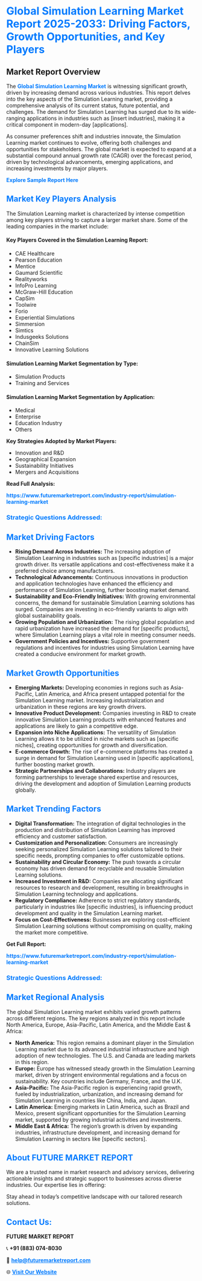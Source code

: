 <h1 style="color: #007BFF;">Global Simulation Learning Market Report 2025-2033: Driving Factors, Growth Opportunities, and Key Players</h1>

<section id="overview">
<h2>Market Report Overview</h2>
<p>The <a href="https://www.futuremarketreport.com/industry-report/simulation-learning-market" style="color: #007BFF; text-decoration: none;"><strong>Global Simulation Learning Market</strong></a> is witnessing significant growth, driven by increasing demand across various industries. This report delves into the key aspects of the Simulation Learning market, providing a comprehensive analysis of its current status, future potential, and challenges. The demand for Simulation Learning has surged due to its wide-ranging applications in industries such as [insert industries], making it a critical component in modern-day [applications].</p>
<p>As consumer preferences shift and industries innovate, the Simulation Learning market continues to evolve, offering both challenges and opportunities for stakeholders. The global market is expected to expand at a substantial compound annual growth rate (CAGR) over the forecast period, driven by technological advancements, emerging applications, and increasing investments by major players.</p>
</section>

<section id="overview">
<p><a href="https://www.futuremarketreport.com/request-sample/reportId=26835" style="color: #007BFF; text-decoration: none;"><strong>Explore Sample Report Here</strong></a></p>
</section>

<section id="key-players">
<h2 style="color: #007BFF;">Market Key Players Analysis</h2>
<p>The Simulation Learning market is characterized by intense competition among key players striving to capture a larger market share. Some of the leading companies in the market include:</p>
<h4>Key Players Covered in the Simulation Learning Report:</h4>
<ul><li>CAE Healthcare</li><li>Pearson Education</li><li>Mentice</li><li>Gaumard Scientific</li><li>Realityworks</li><li>InfoPro Learning</li><li>McGraw-Hill Education</li><li>CapSim</li><li>Toolwire</li><li>Forio</li><li>Experiential Simulations</li><li>Simmersion</li><li>Simtics</li><li>Indusgeeks Solutions</li><li>ChainSim</li><li>Innovative Learning Solutions</li></ul>
<h4>Simulation Learning Market Segmentation by Type:</h4>
<ul><li>Simulation Products</li><li>Training and Services</li></ul>

<h4>Simulation Learning Market Segmentation by Application:</h4>
<ul><li>Medical</li><li>Enterprise</li><li>Education Industry</li><li>Others</li></ul>
<p><strong>Key Strategies Adopted by Market Players:</strong></p>
<ul>
<li>Innovation and R&D</li>
<li>Geographical Expansion</li>
<li>Sustainability Initiatives</li>
<li>Mergers and Acquisitions</li>
</ul>
</section>

<section>
<p><strong>Read Full Analysis: </strong></p><a href="https://www.futuremarketreport.com/industry-report/simulation-learning-market" style="color: #007BFF; text-decoration: none;"><strong>https://www.futuremarketreport.com/industry-report/simulation-learning-market</strong></a>
<h3 style="color: #007BFF;">Strategic Questions Addressed:</h3>
</section>

<section id="driving-factors">
<h2 style="color: #007BFF;">Market Driving Factors</h2>
<ul>
<li><strong>Rising Demand Across Industries:</strong> The increasing adoption of Simulation Learning in industries such as [specific industries] is a major growth driver. Its versatile applications and cost-effectiveness make it a preferred choice among manufacturers.</li>
<li><strong>Technological Advancements:</strong> Continuous innovations in production and application technologies have enhanced the efficiency and performance of Simulation Learning, further boosting market demand.</li>
<li><strong>Sustainability and Eco-Friendly Initiatives:</strong> With growing environmental concerns, the demand for sustainable Simulation Learning solutions has surged. Companies are investing in eco-friendly variants to align with global sustainability goals.</li>
<li><strong>Growing Population and Urbanization:</strong> The rising global population and rapid urbanization have increased the demand for [specific products], where Simulation Learning plays a vital role in meeting consumer needs.</li>
<li><strong>Government Policies and Incentives:</strong> Supportive government regulations and incentives for industries using Simulation Learning have created a conducive environment for market growth.</li>
</ul>
</section>

<section id="growth-opportunities">
<h2 style="color: #007BFF;">Market Growth Opportunities</h2>
<ul>
<li><strong>Emerging Markets:</strong> Developing economies in regions such as Asia-Pacific, Latin America, and Africa present untapped potential for the Simulation Learning market. Increasing industrialization and urbanization in these regions are key growth drivers.</li>
<li><strong>Innovative Product Development:</strong> Companies investing in R&D to create innovative Simulation Learning products with enhanced features and applications are likely to gain a competitive edge.</li>
<li><strong>Expansion into Niche Applications:</strong> The versatility of Simulation Learning allows it to be utilized in niche markets such as [specific niches], creating opportunities for growth and diversification.</li>
<li><strong>E-commerce Growth:</strong> The rise of e-commerce platforms has created a surge in demand for Simulation Learning used in [specific applications], further boosting market growth.</li>
<li><strong>Strategic Partnerships and Collaborations:</strong> Industry players are forming partnerships to leverage shared expertise and resources, driving the development and adoption of Simulation Learning products globally.</li>
</ul>
</section>

<section id="trending-factors">
<h2 style="color: #007BFF;">Market Trending Factors</h2>
<ul>
<li><strong>Digital Transformation:</strong> The integration of digital technologies in the production and distribution of Simulation Learning has improved efficiency and customer satisfaction.</li>
<li><strong>Customization and Personalization:</strong> Consumers are increasingly seeking personalized Simulation Learning solutions tailored to their specific needs, prompting companies to offer customizable options.</li>
<li><strong>Sustainability and Circular Economy:</strong> The push towards a circular economy has driven demand for recyclable and reusable Simulation Learning solutions.</li>
<li><strong>Increased Investment in R&D:</strong> Companies are allocating significant resources to research and development, resulting in breakthroughs in Simulation Learning technology and applications.</li>
<li><strong>Regulatory Compliance:</strong> Adherence to strict regulatory standards, particularly in industries like [specific industries], is influencing product development and quality in the Simulation Learning market.</li>
<li><strong>Focus on Cost-Effectiveness:</strong> Businesses are exploring cost-efficient Simulation Learning solutions without compromising on quality, making the market more competitive.</li>
</ul>
</section>

<section>
<p><strong>Get Full Report: </strong></p><a href="https://www.futuremarketreport.com/industry-report/simulation-learning-market" style="color: #007BFF; text-decoration: none;"><strong>https://www.futuremarketreport.com/industry-report/simulation-learning-market</strong></a>
<h3 style="color: #007BFF;">Strategic Questions Addressed:</h3>
</section>


<section id="regional-analysis">
<h2 style="color: #007BFF;">Market Regional Analysis</h2>
<p>The global Simulation Learning market exhibits varied growth patterns across different regions. The key regions analyzed in this report include North America, Europe, Asia-Pacific, Latin America, and the Middle East & Africa:</p>
<ul>
<li><strong>North America:</strong> This region remains a dominant player in the Simulation Learning market due to its advanced industrial infrastructure and high adoption of new technologies. The U.S. and Canada are leading markets in this region.</li>
<li><strong>Europe:</strong> Europe has witnessed steady growth in the Simulation Learning market, driven by stringent environmental regulations and a focus on sustainability. Key countries include Germany, France, and the U.K.</li>
<li><strong>Asia-Pacific:</strong> The Asia-Pacific region is experiencing rapid growth, fueled by industrialization, urbanization, and increasing demand for Simulation Learning in countries like China, India, and Japan.</li>
<li><strong>Latin America:</strong> Emerging markets in Latin America, such as Brazil and Mexico, present significant opportunities for the Simulation Learning market, supported by growing industrial activities and investments.</li>
<li><strong>Middle East & Africa:</strong> The region’s growth is driven by expanding industries, infrastructure development, and increasing demand for Simulation Learning in sectors like [specific sectors].</li>
</ul>
</section>

<footer>
<h2 style="color: #007BFF;">About FUTURE MARKET REPORT</h2>
<p>We are a trusted name in market research and advisory services, delivering actionable insights and strategic support to businesses across diverse industries. Our expertise lies in offering:</p>

<p>Stay ahead in today’s competitive landscape with our tailored research solutions.</p>

<h2 style="color: #007BFF;">Contact Us:</h2>
<p><strong>FUTURE MARKET REPORT</strong></p>
<p>📞 <strong>+91 (883) 074-8030</strong></p>
<p>📧 <strong><a href="mailto:help@futuremarketreport.com" style="color: #007BFF;">help@futuremarketreport.com</a></strong></p>
<p>🌐 <strong><a href="https://www.futuremarketreport.com/" style="color: #007BFF;">Visit Our Website</a></strong></p>
</footer>